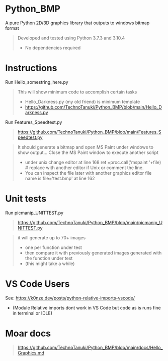 # Python_BMP
A pure Python 2D/3D graphics library that outputs to windows bitmap format

>Developed and tested using Python 3.7.3 and 3.10.4
>* No dependencies required

# Instructions

Run Hello_somestring_here.py

>This will show minimum code to accomplish certain tasks
>* Hello_Darkness.py (my old friend) is minimum template 
>* https://github.com/TechnoTanuki/Python_BMP/blob/main/Hello_Darkness.py

Run Features_Speedtest.py
> https://github.com/TechnoTanuki/Python_BMP/blob/main/Features_Speedtest.py

>It should generate a bitmap and open MS Paint under windows to show output... 
>Close the MS Paint window to execute another script
>* under unix 
>change editor at line 168
>ret =proc.call('mspaint '+file) # replace with another editor if Unix
>or comment the line. 
>* You can inspect the file later with another graphics editor file name is
>file='test.bmp' at line 162

# Unit tests

Run picmanip_UNITTEST.py 
> https://github.com/TechnoTanuki/Python_BMP/blob/main/picmanip_UNITTEST.py 

>it will generate up to 70+ images 
>* one per function under test 
>* then compare it with previously generated images generated with the function under test 
>* (this might take a while)

# VS Code Users

See: https://k0nze.dev/posts/python-relative-imports-vscode/
* (Module Relative imports dont work in VS Code but code as is runs fine in terminal or IDLE)

# Moar docs
> https://github.com/TechnoTanuki/Python_BMP/blob/main/docs/Hello_Graphics.md 






